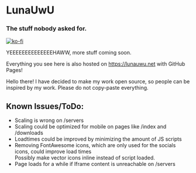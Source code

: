 # LunaUwU
### The stuff nobody asked for.
[![ko-fi](https://ko-fi.com/img/githubbutton_sm.svg)](https://ko-fi.com/L4L7DX3VR)

YEEEEEEEEEEEEEEHAWW, more stuff coming soon.

Everything you see here is also hosted on https://lunauwu.net with GitHub Pages!

Hello there! I have decided to make my work open source, so people can be inspired by my work.
Please do not copy-paste everything.


## Known Issues/ToDo:
* Scaling is wrong on /servers
* Scaling could be optimized for mobile on pages like /index and /downloads
* Loadtimes could be improved by minimizing the amount of JS scripts
* Removing FontAwesome icons, which are only used for the socials icons, could improve load times <br> Possibly make vector icons inline instead of script loaded.
* Page loads for a while if Iframe content is unreachable on /servers
